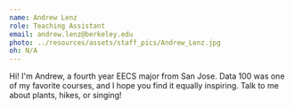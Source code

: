 ```yaml
---
name: Andrew Lenz
role: Teaching Assistant
email: andrew.lenz@berkeley.edu
photo: ../resources/assets/staff_pics/Andrew_Lenz.jpg
oh: N/A 
---
```

Hi! I'm Andrew, a fourth year EECS major from San Jose. Data 100 was one of my favorite courses, and I hope you find it equally inspiring. Talk to me about plants, hikes, or singing!
